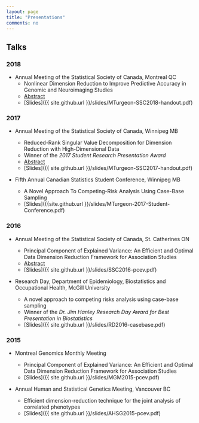 ```yaml
---
layout: page
title: "Presentations"
comments: no
---
```


## Talks

### 2018

  - Annual Meeting of the Statistical Society of Canada, Montreal QC
    + Nonlinear Dimension Reduction to Improve Predictive Accuracy in Genomic and Neuroimaging Studies
    + [Abstract](https://ssc.ca/en/meeting/annual/presentation/nonlinear-dimension-reduction-improve-predictive-accuracy-genomic-and)
    + [Slides]({{ site.github.url }}/slides/MTurgeon-SSC2018-handout.pdf)

### 2017

  - Annual Meeting of the Statistical Society of Canada, Winnipeg MB
    + Reduced-Rank Singular Value Decomposition for Dimension Reduction with High-Dimensional Data
    + Winner of the *2017 Student Research Presentation Award*
    + [Abstract](https://ssc.ca/en/meeting/annual/2017/presentation/reduced-rank-singular-value-decomposition-dimension-reduction-high)
    + [Slides]({{ site.github.url }}/slides/MTurgeon-SSC2017-handout.pdf)

  - Fifth Annual Canadian Statistics Student Conference, Winnipeg MB
    + A Novel Approach To Competing-Risk Analysis Using Case-Base Sampling
    + [Slides]({{site.github.url }}/slides/MTurgeon-2017-Student-Conference.pdf)

### 2016

  - Annual Meeting of the Statistical Society of Canada, St. Catherines ON
    + Principal Component of Explained Variance: An Efficient and Optimal Data Dimension Reduction Framework for Association Studies 
    + [Abstract](https://ssc.ca/en/biostatistics-methodological-innovation-1-0#mt)
    + [Slides]({{ site.github.url }}/slides/SSC2016-pcev.pdf)

  - Research Day, Department of Epidemiology, Biostatistics and Occupational Health, McGill University
    + A novel approach to competing risks analysis using case-base sampling
    + Winner of the *Dr. Jim Hanley Research Day Award for Best Presentation in Biostatistics*
    + [Slides]({{ site.github.url }}/slides/RD2016-casebase.pdf)

### 2015

  - Montreal Genomics Monthly Meeting
    + Principal Component of Explained Variance: An Efficient and Optimal Data Dimension Reduction Framework for Association Studies 
    + [Slides]({{ site.github.url }}/slides/MGM2015-pcev.pdf)

  - Annual Human and Statistical Genetics Meeting, Vancouver BC
    + Efficient dimension-reduction technique for the joint analysis of correlated phenotypes
    + [Slides]({{ site.github.url }}/slides/AHSG2015-pcev.pdf)

